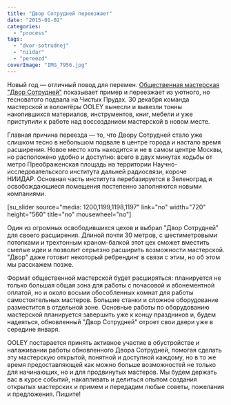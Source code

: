 ```yaml
---
title: "Двор Сотрудней переезжает"
date: "2015-01-02"
categories: 
  - "process"
tags: 
  - "dvor-sotrudnej"
  - "niidar"
  - "pereezd"
coverImage: "IMG_7956.jpg"
---
```


Новый год — отличный повод для перемен. [Общественная мастерская "Двор Сотрудней"](http://ooley.ru/places/dvor-sotrudnej/ "Двор сотрудней") показывает пример и переезжает из уютного, но тесноватого подвала на Чистых Прудах. 30 декабря команда мастерской и волонтёры OOLEY вынесли и вывезли тонны накопившихся материалов, инструментов, книг, мебели и уже приступили к работе над воссозданием мастерской в новом месте.

Главная причина переезда — то, что Двору Сотрудней стало уже слишком тесно в небольшом подвале в центре города и настало время расширения. Новое место хоть находится и не в самом центре Москвы, но расположено удобно и доступно: всего в двух минутах ходьбы от метро Преображенская площадь на территории Научно-исследовательского института дальней радиосвязи, короче НИИДАР. Основная часть института перебазируется в Зеленоград и освобождающиеся помещения постепенно заполняются новыми компаниями.

\[su\_slider source="media: 1200,1199,1198,1197" link="no" width="720" height="560" title="no" mousewheel="no"\]

Один из огромных освободившихся цехов и выбрал "Двор Сотрудней" для своего расширения. Длиной почти 30 метров, с шестиметровыми потолками и трехтонным краном-балкой этот цех сможет вместить смелые идеи и позволит серьезно расширить возможности мастерской. "Двор" даже готовит некоторый ребрендинг в связи с этим, но об этом мы расскажем позже.

Формат общественной мастерской будет расширяться: планируется не только большая общая зона для работы с почасовой и абонементной оплатой, но и около восьми обособленных комнат для работы самостоятельных мастеров. Большие станки и сложное оборудование разместится в отдельной зоне. Основные работы по оборудованию мастерской планируется завершить уже к концу праздников и, будем надеяться, обновленный "Двор Сотрудней" отроет свои двери уже в середине января.

OOLEY постарается принять активное участие в обустройстве и налаживании работы обновленного Двора Сотрудней, помогая сделать эту мастерскую открытой, понятной и доступной каждому, но в то же время предоставляющей как можно больше возможностей не только для начинающих, но и для продвинутых мастеров. Мы будем держать вас в курсе событий, накапливать и делиться опытом создания открытых мастерских и примем и передадим любые советы, пожелания и предложения. Пишите!
